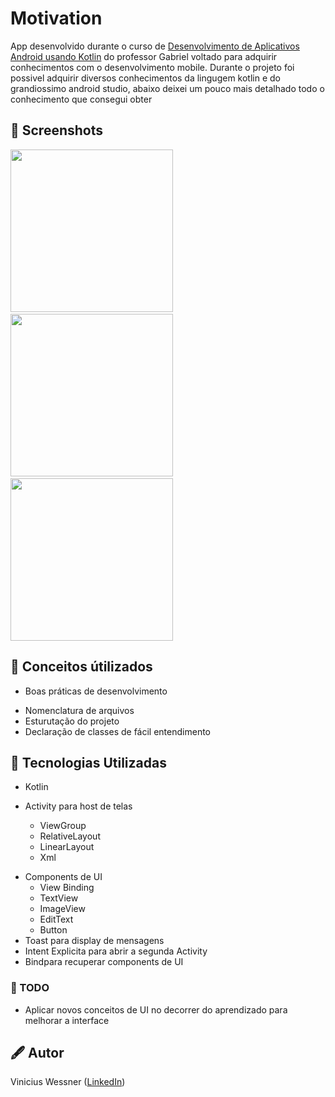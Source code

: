 # Motivation
App desenvolvido durante o curso de [Desenvolvimento de Aplicativos Android usando Kotlin](https://www.udemy.com/course/curso-desenvolvedor-kotlin/) do professor Gabriel voltado para adquirir conhecimentos com o desenvolvimento mobile.
Durante o projeto foi possivel adquirir diversos conhecimentos da lingugem kotlin e do grandiossimo android studio, abaixo deixei um pouco mais detalhado todo o conhecimento que consegui obter



## :camera_flash: Screenshots
<!-- You can add more screenshots here if you like -->
<img src="https://github.com/ViniciusWessner/Motivacao/blob/main/img/img1.png" width="260">&emsp;
<img src="https://github.com/ViniciusWessner/Motivacao/blob/main/img/img2.png" width="260">&emsp;
<img src="https://github.com/ViniciusWessner/Motivacao/blob/main/img/img3.png" width="260">

## 🤌 Conceitos útilizados
* Boas práticas de desenvolvimento
 - Nomenclatura de arquivos
 - Esturutação do projeto
 - Declaração de classes de fácil entendimento

## 📱 Tecnologias Utilizadas
* Kotlin

* Activity para host de telas
  * ViewGroup
   * RelativeLayout
   * LinearLayout
   * Xml

- Components de UI
   - View Binding
    - TextView
    - ImageView
    - EditText
    - Button
- Toast para display de mensagens
- Intent Explicita para abrir a segunda Activity
- Bindpara recuperar components de UI



### 📑 TODO
- Aplicar novos conceitos de UI no decorrer do aprendizado para melhorar a interface

## 🖋 Autor
Vinicius Wessner ([LinkedIn](https://github.com/viniciuswessner/))
